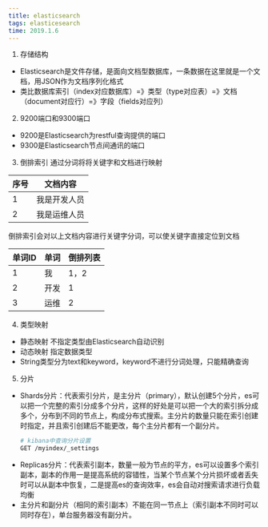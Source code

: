 ```yaml
---
title: elasticsearch
tags: elasticesearch
time: 2019.1.6
---
```

1. 存储结构
* Elasticsearch是文件存储，是面向文档型数据库，一条数据在这里就是一个文档，用JSON作为文档序列化格式
* 类比数据库索引（index对应数据库）=》类型（type对应表）=》文档（document对应行）=》字段（fields对应列）
2. 9200端口和9300端口
* 9200是Elasticsearch为restful查询提供的端口
* 9300是Elasticsearch节点间通讯的端口
3. 倒排索引
	通过分词将将关键字和文档进行映射
	

|  序号   | 文档内容    |
| --- | --- |
|  1   |  我是开发人员   |
|   2   |   我是运维人员  |

倒排索引会对以上文档内容进行关键字分词，可以使关键字直接定位到文档

|  单词ID   |  单词   |  倒排列表   |
| --- | --- | --- |
|  1   |  我   |  1，2   |
|   2  |   开发  |  1   |
|   3  |   运维  |  2   |

4. 类型映射
* 静态映射
  不指定类型由Elasticsearch自动识别
* 动态映射
  指定数据类型
* String类型分为text和keyword，keyword不进行分词处理，只能精确查询

5. 分片
* Shards分片：代表索引分片，是主分片（primary），默认创建5个分片，es可以把一个完整的索引分成多个分片，这样的好处是可以把一个大的索引拆分成多个，分布到不同的节点上，构成分布式搜索。主分片的数量只能在索引创建时指定，并且索引创建后不能更改，每个主分片都有一个副分片。
  ```bash
  # kibana中查询分片设置
  GET /myindex/_settings
  ```
* Replicas分片：代表索引副本，数量一般为节点的平方，es可以设置多个索引副本，副本的作用一是提高系统的容错性，当某个节点某个分片损坏或者丢失时可以从副本中恢复，二是提高es的查询效率，es会自动对搜索请求进行负载均衡
* 主分片和副分片（相同的索引副本）不能在同一节点上（索引副本不同时可以同时存在），单台服务器没有副分片。


